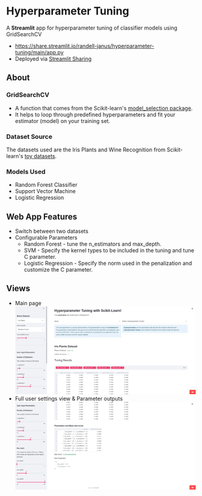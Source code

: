 # Hyperparameter Tuning
A **Streamlit** app for hyperparameter tuning of classifier models using GridSearchCV
- https://share.streamlit.io/randell-janus/hyperparameter-tuning/main/app.py
- Deployed via [Streamlit Sharing](https://streamlit.io/sharing)

## About
### GridSearchCV
- A function that comes from the Scikit-learn's [model_selection package](https://scikit-learn.org/stable/model_selection.html).
- It helps to loop through predefined hyperparameters and fit your estimator (model) on your training set.

### Dataset Source  
The datasets used are the Iris Plants and Wine Recognition from Scikit-learn's [toy datasets](https://scikit-learn.org/stable/datasets/toy_dataset.html).

### Models Used
* Random Forest Classifier
* Support Vector Machine
* Logistic Regression
  
## Web App Features  
- Switch between two datasets
- Configurable Parameters
  - Random Forest - tune the n_estimators and max_depth.
  - SVM - Specify the kernel types to be included in the tuning and tune C parameter.
  - Logistic Regression - Specify the norm used in the penalization and customize the C parameter.

## Views
- Main page ![](https://github.com/Randell-janus/hyperparameter-tuning/blob/main/public/home.JPG)
- Full user settings view & Parameter outputs ![](https://github.com/Randell-janus/hyperparameter-tuning/blob/main/public/home-ext.JPG)